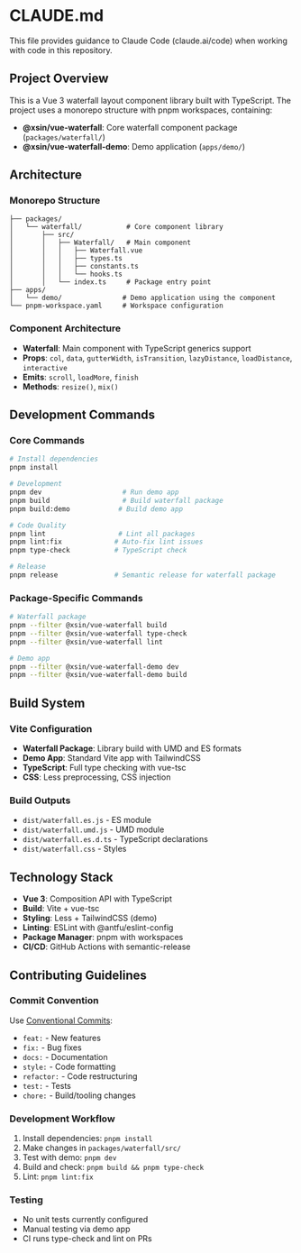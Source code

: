 # CLAUDE.md

This file provides guidance to Claude Code (claude.ai/code) when working with code in this repository.

## Project Overview

This is a Vue 3 waterfall layout component library built with TypeScript. The project uses a monorepo structure with pnpm workspaces, containing:

- **@xsin/vue-waterfall**: Core waterfall component package (`packages/waterfall/`)
- **@xsin/vue-waterfall-demo**: Demo application (`apps/demo/`)

## Architecture

### Monorepo Structure
```
├── packages/
│   └── waterfall/           # Core component library
│       ├── src/
│       │   ├── Waterfall/   # Main component
│       │   │   ├── Waterfall.vue
│       │   │   ├── types.ts
│       │   │   ├── constants.ts
│       │   │   └── hooks.ts
│       │   └── index.ts     # Package entry point
├── apps/
│   └── demo/               # Demo application using the component
└── pnpm-workspace.yaml     # Workspace configuration
```

### Component Architecture
- **Waterfall**: Main component with TypeScript generics support
- **Props**: `col`, `data`, `gutterWidth`, `isTransition`, `lazyDistance`, `loadDistance`, `interactive`
- **Emits**: `scroll`, `loadMore`, `finish`
- **Methods**: `resize()`, `mix()`

## Development Commands

### Core Commands
```bash
# Install dependencies
pnpm install

# Development
pnpm dev                    # Run demo app
pnpm build                  # Build waterfall package
pnpm build:demo            # Build demo app

# Code Quality
pnpm lint                  # Lint all packages
pnpm lint:fix             # Auto-fix lint issues
pnpm type-check           # TypeScript check

# Release
pnpm release              # Semantic release for waterfall package
```

### Package-Specific Commands
```bash
# Waterfall package
pnpm --filter @xsin/vue-waterfall build
pnpm --filter @xsin/vue-waterfall type-check
pnpm --filter @xsin/vue-waterfall lint

# Demo app
pnpm --filter @xsin/vue-waterfall-demo dev
pnpm --filter @xsin/vue-waterfall-demo build
```

## Build System

### Vite Configuration
- **Waterfall Package**: Library build with UMD and ES formats
- **Demo App**: Standard Vite app with TailwindCSS
- **TypeScript**: Full type checking with vue-tsc
- **CSS**: Less preprocessing, CSS injection

### Build Outputs
- `dist/waterfall.es.js` - ES module
- `dist/waterfall.umd.js` - UMD module
- `dist/waterfall.es.d.ts` - TypeScript declarations
- `dist/waterfall.css` - Styles

## Technology Stack

- **Vue 3**: Composition API with TypeScript
- **Build**: Vite + vue-tsc
- **Styling**: Less + TailwindCSS (demo)
- **Linting**: ESLint with @antfu/eslint-config
- **Package Manager**: pnpm with workspaces
- **CI/CD**: GitHub Actions with semantic-release

## Contributing Guidelines

### Commit Convention
Use [Conventional Commits](https://www.conventionalcommits.org/):
- `feat:` - New features
- `fix:` - Bug fixes
- `docs:` - Documentation
- `style:` - Code formatting
- `refactor:` - Code restructuring
- `test:` - Tests
- `chore:` - Build/tooling changes

### Development Workflow
1. Install dependencies: `pnpm install`
2. Make changes in `packages/waterfall/src/`
3. Test with demo: `pnpm dev`
4. Build and check: `pnpm build && pnpm type-check`
5. Lint: `pnpm lint:fix`

### Testing
- No unit tests currently configured
- Manual testing via demo app
- CI runs type-check and lint on PRs
